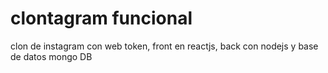 # clontagram funcional
 clon de instagram con web token, front en reactjs, back con nodejs y base de datos mongo DB
